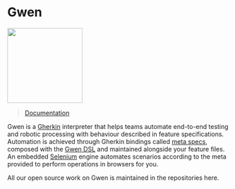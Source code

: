 Gwen
====

<img src="https://gweninterpreter.org/img/gwen-logo-cw--rc.png" width="170"/> <br />

> [Documentation](https://gweninterpreter.org/)

Gwen is a [Gherkin](https://cucumber.io/docs/gherkin/reference/) interpreter that helps teams automate end-to-end testing and robotic processing with behaviour described in feature specifications. Automation is achieved through Gherkin bindings called [meta specs](https://gweninterpreter.org/docs/meta), composed with the [Gwen DSL](https://gweninterpreter.org/docs/dsl) and maintained alongside your feature files. An embedded [Selenium](https://www.selenium.dev/) engine automates scenarios according to the meta provided to perform operations in browsers for you.

All our open source work on Gwen is maintained in the repositories here.
